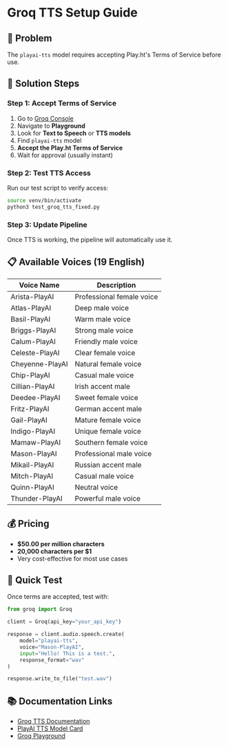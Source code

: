 # Groq TTS Setup Guide

## 🎯 Problem
The `playai-tts` model requires accepting Play.ht's Terms of Service before use.

## 🔧 Solution Steps

### Step 1: Accept Terms of Service
1. Go to [Groq Console](https://console.groq.com/)
2. Navigate to **Playground**
3. Look for **Text to Speech** or **TTS models**
4. Find `playai-tts` model
5. **Accept the Play.ht Terms of Service**
6. Wait for approval (usually instant)

### Step 2: Test TTS Access
Run our test script to verify access:
```bash
source venv/bin/activate
python3 test_groq_tts_fixed.py
```

### Step 3: Update Pipeline
Once TTS is working, the pipeline will automatically use it.

## 📋 Available Voices (19 English)

| Voice Name | Description |
|------------|-------------|
| Arista-PlayAI | Professional female voice |
| Atlas-PlayAI | Deep male voice |
| Basil-PlayAI | Warm male voice |
| Briggs-PlayAI | Strong male voice |
| Calum-PlayAI | Friendly male voice |
| Celeste-PlayAI | Clear female voice |
| Cheyenne-PlayAI | Natural female voice |
| Chip-PlayAI | Casual male voice |
| Cillian-PlayAI | Irish accent male |
| Deedee-PlayAI | Sweet female voice |
| Fritz-PlayAI | German accent male |
| Gail-PlayAI | Mature female voice |
| Indigo-PlayAI | Unique female voice |
| Mamaw-PlayAI | Southern female voice |
| Mason-PlayAI | Professional male voice |
| Mikail-PlayAI | Russian accent male |
| Mitch-PlayAI | Casual male voice |
| Quinn-PlayAI | Neutral voice |
| Thunder-PlayAI | Powerful male voice |

## 💰 Pricing
- **$50.00 per million characters**
- **20,000 characters per $1**
- Very cost-effective for most use cases

## 🚀 Quick Test
Once terms are accepted, test with:
```python
from groq import Groq

client = Groq(api_key="your_api_key")

response = client.audio.speech.create(
    model="playai-tts",
    voice="Mason-PlayAI",
    input="Hello! This is a test.",
    response_format="wav"
)

response.write_to_file("test.wav")
```

## 📚 Documentation Links
- [Groq TTS Documentation](https://console.groq.com/docs/text-to-speech)
- [PlayAI TTS Model Card](https://console.groq.com/docs/model/playai-tts)
- [Groq Playground](https://console.groq.com/playground) 